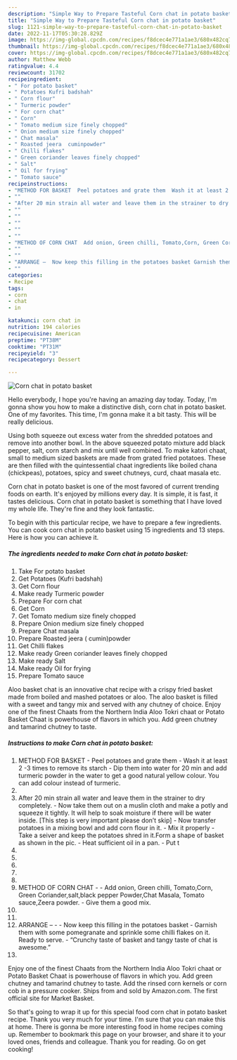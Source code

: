 ```yaml
---
description: "Simple Way to Prepare Tasteful Corn chat in potato basket"
title: "Simple Way to Prepare Tasteful Corn chat in potato basket"
slug: 1121-simple-way-to-prepare-tasteful-corn-chat-in-potato-basket
date: 2022-11-17T05:30:28.829Z
image: https://img-global.cpcdn.com/recipes/f8dcec4e771a1ae3/680x482cq70/corn-chat-in-potato-basket-recipe-main-photo.jpg
thumbnail: https://img-global.cpcdn.com/recipes/f8dcec4e771a1ae3/680x482cq70/corn-chat-in-potato-basket-recipe-main-photo.jpg
cover: https://img-global.cpcdn.com/recipes/f8dcec4e771a1ae3/680x482cq70/corn-chat-in-potato-basket-recipe-main-photo.jpg
author: Matthew Webb
ratingvalue: 4.4
reviewcount: 31702
recipeingredient:
- " For potato basket"
- " Potatoes Kufri badshah"
- " Corn flour"
- " Turmeric powder"
- " For corn chat"
- " Corn"
- " Tomato medium size finely chopped"
- " Onion medium size finely chopped"
- " Chat masala"
- " Roasted jeera  cuminpowder"
- " Chilli flakes"
- " Green coriander leaves finely chopped"
- " Salt"
- " Oil for frying"
- " Tomato sauce"
recipeinstructions:
- "METHOD FOR BASKET  Peel potatoes and grate them  Wash it at least 2 -3 times to remove its starch Dip them into water for 20 min and add turmeric powder in the water to get a good natural yellow colour. You can add colour instead of turmeric."
- ""
- "After 20 min strain all water and leave them in the strainer to dry completely. Now take them out on a muslin cloth and make a potly and squeeze it tightly. It will help to soak moisture if there will be water inside. [This step is very important please don’t skip]  Now transfer potatoes in a mixing bowl and add corn flour in it. Mix it properly   Take a seiver and keep the potatoes shred in it.Form a shape of basket as shown in the pic.  Heat sufficient oil in a pan. Put t"
- ""
- ""
- ""
- ""
- ""
- "METHOD OF CORN CHAT  Add onion, Green chilli, Tomato,Corn, Green Coriander,salt,black pepper Powder,Chat Masala, Tomato sauce,Zeera powder. Give them a good mix."
- ""
- ""
- "ARRANGE –  Now keep this filling in the potatoes basket Garnish them with some pomegranate and sprinkle some chilli flakes on it. Ready to serve.  “Crunchy taste of basket and tangy taste of chat is awesome.”"
- ""
categories:
- Recipe
tags:
- corn
- chat
- in

katakunci: corn chat in 
nutrition: 194 calories
recipecuisine: American
preptime: "PT38M"
cooktime: "PT31M"
recipeyield: "3"
recipecategory: Dessert

---
```



![Corn chat in potato basket](https://img-global.cpcdn.com/recipes/f8dcec4e771a1ae3/680x482cq70/corn-chat-in-potato-basket-recipe-main-photo.jpg)

Hello everybody, I hope you're having an amazing day today. Today, I'm gonna show you how to make a distinctive dish, corn chat in potato basket. One of my favorites. This time, I'm gonna make it a bit tasty. This will be really delicious.

Using both squeeze out excess water from the shredded potatoes and remove into another bowl. In the above squeezed potato mixture add black pepper, salt, corn starch and mix until well combined. To make katori chaat, small to medium sized baskets are made from grated fried potatoes. These are then filled with the quintessential chaat ingredients like boiled chana (chickpeas), potatoes, spicy and sweet chutneys, curd, chaat masala etc.

Corn chat in potato basket is one of the most favored of current trending foods on earth. It's enjoyed by millions every day. It is simple, it is fast, it tastes delicious. Corn chat in potato basket is something that I have loved my whole life. They're fine and they look fantastic.


To begin with this particular recipe, we have to prepare a few ingredients. You can cook corn chat in potato basket using 15 ingredients and 13 steps. Here is how you can achieve it.

<!--inarticleads1-->

##### The ingredients needed to make Corn chat in potato basket:

1. Take  For potato basket
1. Get  Potatoes (Kufri badshah)
1. Get  Corn flour
1. Make ready  Turmeric powder
1. Prepare  For corn chat
1. Get  Corn
1. Get  Tomato medium size finely chopped
1. Prepare  Onion medium size finely chopped
1. Prepare  Chat masala
1. Prepare  Roasted jeera ( cumin)powder
1. Get  Chilli flakes
1. Make ready  Green coriander leaves finely chopped
1. Make ready  Salt
1. Make ready  Oil for frying
1. Prepare  Tomato sauce


Aloo basket chat is an innovative chat recipe with a crispy fried basket made from boiled and mashed potatoes or aloo. The aloo basket is filled with a sweet and tangy mix and served with any chutney of choice. Enjoy one of the finest Chaats from the Northern India Aloo Tokri chaat or Potato Basket Chaat is powerhouse of flavors in which you. Add green chutney and tamarind chutney to taste. 

<!--inarticleads2-->

##### Instructions to make Corn chat in potato basket:

1. METHOD FOR BASKET  - Peel potatoes and grate them  - Wash it at least 2 -3 times to remove its starch - Dip them into water for 20 min and add turmeric powder in the water to get a good natural yellow colour. You can add colour instead of turmeric.
1. 
1. After 20 min strain all water and leave them in the strainer to dry completely. - Now take them out on a muslin cloth and make a potly and squeeze it tightly. It will help to soak moisture if there will be water inside. [This step is very important please don’t skip]  - Now transfer potatoes in a mixing bowl and add corn flour in it. - Mix it properly  -  Take a seiver and keep the potatoes shred in it.Form a shape of basket as shown in the pic. -  Heat sufficient oil in a pan. - Put t
1. 
1. 
1. 
1. 
1. 
1. METHOD OF CORN CHAT -  - Add onion, Green chilli, Tomato,Corn, Green Coriander,salt,black pepper Powder,Chat Masala, Tomato sauce,Zeera powder. - Give them a good mix.
1. 
1. 
1. ARRANGE – -  - Now keep this filling in the potatoes basket - Garnish them with some pomegranate and sprinkle some chilli flakes on it. Ready to serve. -  “Crunchy taste of basket and tangy taste of chat is awesome.”
1. 


Enjoy one of the finest Chaats from the Northern India Aloo Tokri chaat or Potato Basket Chaat is powerhouse of flavors in which you. Add green chutney and tamarind chutney to taste. Add the rinsed corn kernels or corn cob in a pressure cooker. Ships from and sold by Amazon.com. The first official site for Market Basket. 

So that's going to wrap it up for this special food corn chat in potato basket recipe. Thank you very much for your time. I'm sure that you can make this at home. There is gonna be more interesting food in home recipes coming up. Remember to bookmark this page on your browser, and share it to your loved ones, friends and colleague. Thank you for reading. Go on get cooking!
